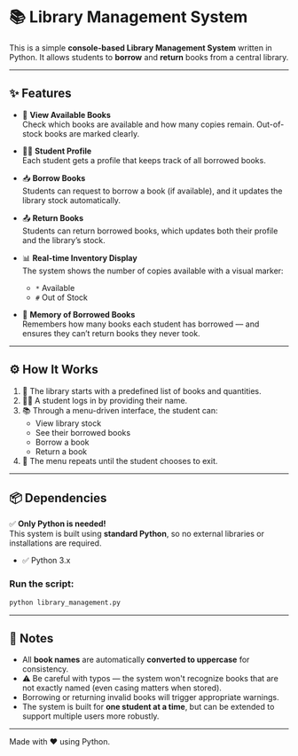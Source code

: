 
# 📚 Library Management System

This is a simple **console-based Library Management System** written in Python. It allows students to **borrow** and **return** books from a central library.

---

## ✨ Features

- 🧾 **View Available Books**  
  Check which books are available and how many copies remain. Out-of-stock books are marked clearly.

- 🙋‍♂️ **Student Profile**  
  Each student gets a profile that keeps track of all borrowed books.

- 📥 **Borrow Books**  
  Students can request to borrow a book (if available), and it updates the library stock automatically.

- 📤 **Return Books**  
  Students can return borrowed books, which updates both their profile and the library’s stock.

- 📊 **Real-time Inventory Display**  
  The system shows the number of copies available with a visual marker:
  - `*` Available
  - `#` Out of Stock

- 🧠 **Memory of Borrowed Books**  
  Remembers how many books each student has borrowed — and ensures they can’t return books they never took.

---

## ⚙️ How It Works

1. 🏫 The library starts with a predefined list of books and quantities.
2. 👨‍🎓 A student logs in by providing their name.
3. 📚 Through a menu-driven interface, the student can:
   - View library stock
   - See their borrowed books
   - Borrow a book
   - Return a book
4. 🔁 The menu repeats until the student chooses to exit.

---

## 📦 Dependencies

✅ **Only Python is needed!**  
This system is built using **standard Python**, so no external libraries or installations are required.

- ✅ Python 3.x

### Run the script:

```bash
python library_management.py
```

---

## 📝 Notes

- All **book names** are automatically **converted to uppercase** for consistency.
- ⚠️ Be careful with typos — the system won't recognize books that are not exactly named (even casing matters when stored).
- Borrowing or returning invalid books will trigger appropriate warnings.
- The system is built for **one student at a time**, but can be extended to support multiple users more robustly.

---

Made with ❤️ using Python.
